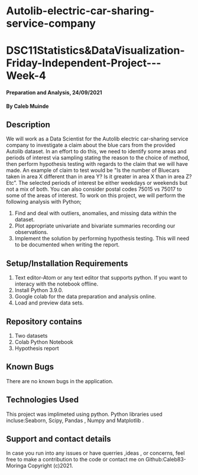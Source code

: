 # Autolib-electric-car-sharing-service-company
# DSC11Statistics&DataVisualization-Friday-Independent-Project---Week-4

#### Preparation and Analysis, 24/09/2021

#### By Caleb Muinde

## Description
We will work as a Data Scientist for the Autolib electric car-sharing service company to investigate a claim about the blue cars from the provided Autolib dataset.  In an effort to do this, we need to identify some areas and periods of interest via sampling stating the reason to the choice of method, then perform hypothesis testing with regards to the claim that we will have made. An example of claim to test would be "Is the number of Bluecars taken in area X different than in area Y? Is it greater in area X than in area Z? Etc”. The selected periods of interest be either weekdays or weekends but not a mix of both. You can also consider postal codes 75015 vs 75017 to some of the areas of interest.   To work on this project, we will perform the following analysis with Python;  

1. Find and deal with outliers, anomalies, and missing data within the dataset. 
2. Plot appropriate univariate and bivariate summaries recording our observations. 
3. Implement the solution by performing hypothesis testing. This will need to be documented     when writing the report. 

## Setup/Installation Requirements
1. Text editor-Atom or any text editor that supports python. If you want to interacy with the notebook offline.
2. Install Python 3.9.0.
3. Google colab for the data preparation and analysis online.
4. Load and preview data sets.

## Repository contains
1. Two datasets
2. Colab Python Notebook
3. Hypothesis report

## Known Bugs
There are no known bugs in the application.

## Technologies Used
This project was implimeted using python. Python libraries used incluse:Seaborn, Scipy, Pandas , Numpy and Matplotlib .

## Support and contact details
In case you run into any issues or have querries ,ideas , or concerns, feel free to make a contribution to the code or contact me on Github:Caleb83-Moringa Copyright (c)2021.
